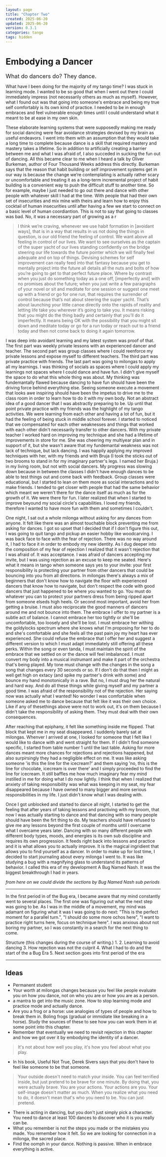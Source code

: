 ```yaml
---
layout: page
title: "Chapter Two"
created: 2025-06-20
updated: 2025-06-20
version: 0.3.1
categories: tango
tags: hidden
---
```


<style>
  .new-sub-section {
    font-size: 1.3em;
  }
</style>


# Embodying a Dancer

<span class="new-sub-section">What do dancers do? They dance.</span>

What have I been doing for the majority of my tango time? I was stuck in learning mode. I wanted to be so good that when I went out there I could immediately impress (not necessarily others as much as myself). However, what I found out was that going into someone's embrace and being my true self comfortably is its own kind of practice. I needed to be in enough embraces and feel vulnerable enough times until I could understand what it meant to be at ease in my own skin.

These elaborate learning systems that were supposedly making me ready for social dancing were fear avoidance strategies devised by my brain as useful endeavors. I went into them with an assumption that they would take a long time to complete because dance is a skill that required mastery and mastery takes a lifetime. So in addition to artificially creating a barrier between me and what I was afraid of, I also succeded in sucking the fun out of dancing. All this became clear to me when I heard a talk by Oliver Burkeman, author of Four Thousand Weeks address this directly. Burkeman says that the reason that habit building or self improvement systems get in our way is because the change we’re contemplating is actually rather scary or uncomfortable and treating it as a long-term incremental project of habit building is a convenient way to push the difficult stuff to another time. So for example, maybe I just needed to go out there and dance with other people with whatever skill I had at the time. With people that had their own set of insecurities and mix mine with theirs and learn how to enjoy this cocktail of human insecurities until after having a few we start to connect on a basic level of human coordiantion. This is not to say that going to classes was bad. No, it was a necessary part of growing as a r

> I think we’re craving, whenever we use habit formation in [avoidant ways], that is in a way that results in us not doing the things in question, is our old friend the feeling of control. We want above all feeling in control of our lives. We want to see ourselves as the captain of the super yacht of our lives standing confidently on the bridge steering our life towards the future pointer which we will finally feel adequate and on top of things. Devising schemes for self improvement can really feed into that fantasy because you get to mentally project into the future all details all the nuts and bolts of how you’re going to get to that perfect future place. Where by contrast when you just do something today as a one off, [imperfectly and] with no promises about the future; when you just write a few paragraphs of your novel or sit and meditate for one session or suggest one meet up with a friend or go for one run, that requires the surrender of control because that’s not about steering the super yacht. That’s about launching your little canoe directly onto the rapids of reality and letting life take you wherever it’s going to take you. It means risking that you might do the thing badly and certainly that you’ll do it imperfectly. It means being OK with the possibility that you might sit down and meditate today or go for a run today or reach out to a friend today and then not come back to doing it again tomorrow.

I was deep into avoidant learning and my latest system was proof of that. The first part was weekly private lessons with an experienced dancer and teacher. The second part was group classes where I could reenforce my private lessons and expose myself to different teachers. The third part was private practice with friends. The last part was going to milongas to apply all my learnings. I was thinking of socials as spaces where I could apply my learnings not spaces where I could dance and have fun. I didn't give myself the space to do what this whole thing was about. My thinking was fundemantally flawed because dancing to have fun should have been the driving force behind everything else. Seeing someone execute a movement that looks awe inspiring should have been the impetus to drive me to the class room in order to learn how to do it with my own body. Not an abstract idea of a good dancer that I was abstractly preparing to be. Up until that point private practice with my friends was the highlight of my tango activities. We were learning from each other and having a lot of fun, but it had the feeling of being stuck in middle school forever. I started to noticed that we compensated for each other weaknesses and things that worked with each other didn't necessarily transfer to other dancers. With my private teacher I worked hard on improving my technique and she had a lifetime of improvements in store for me. She was cheering my multiyear plan and in support of it, but she wasn't aware that my fundemantal weakness was not lack of technique, but lack dancing. I was happily applying my improved techniques with her, with my friends and with Bruja (I took the sticks out of two brooms to stand in for my imaginary partner's legs. I named her Bruja.) in my living room, but not with social dancers. My progress was slowing down because in between the classes I didn't have enough dances to be able to test things out and come back with feedback. Group classes were educational, but I started to lean on them more as social interactions and to make friends. I tended to get closer with people that had the same behavior which meant we weren't there for the dance itself as much as for the growth of it. We were there for fun. I  later realized that when I started to improve beyound my social circle's capabilities. I loved my friends, therefore I wanted to have more fun with them and sometimes I couldn't.

One night, I sat out a whole milonga without asking for any dances from anyone. It felt like there was an almost touchable block preventing me from asking for dances. I got so upset that I decided that if I don't figure this out, I was going to quit tango and pickup an easier hobby like woodcarving. I was back face to face with the fear of rejection. There was no way around it, I had to face it in order to embody my new identity. As I dug deeper into the composition of my fear of rejection I realized that it wasn't rejection that I was afraid of. It was acceptance. I was afraid of dancers accepting my invite, but I was using rejection as an excuse to keep me seated. Here's what it means in tango when someone says yes to your invite: your first responsibility is protecting your partner from other dancers that could be bouncing into you from all directions. In milongas there's always a mix of beginners that don't know how to navigate the floor with experienced dancers that know how to navigate, but don't respect the code with good dancers that just happened to be where you wanted to go. You must do whatever you can to protect your partners dress from being ripped apart from someone elseds high heels. Or second most important, avoid her from getting a bruise. I must also reciprocate the good manners of dancers around me and not bounce into them. The embrace I offer to my partner is a subtle act of balance. I cannot embrace her too tightly or she'll be uncomfortable, too loosely and she'll be lost. I must embrace her withing the goldylocks spectrum where she knows what I'm proposing for her to do and she's comfortable and she feels all the past pain joy my heart has ever experienced. She could refuse the embrace that I offer her and suggest a different version to which I must adapt immediately still offering all these perks. Within the song or even tanda, I must maintain the spirit of the embrace that we settled on or the dance will feel imbalanced. I must convert my body into a musical instrumant and make it part of the orchestra that's being played. My tone must change with the changes in the song a song that changes every 30 seconds or so. If I don't do that then I might as well get high on extacy (and spike my partner's drink with some) and bounce my hand monotonically in a rave. But no, I must drug her the natural and hard way. And do all these things while giving myself and my partner a good time. I was afraid of the responsibility not of the rejection. Her saying now was actually what I wanted! No wonder I was comfortable when someone asked me to dance because that felt like it was their own choice. Like if any of thesethings above were not to work out, it's on them because I didn't take the responsibility of asking them. They must deal with their own consequences.

After reaching that epiphany, it felt like something inside me flipped. That block that kept me in my seat disappeared. I suddenly barely sat at milongas. Whenver I arrived at one, I looked for someone that I felt like I would like to dance with and went straight for them. If I didn't find someone specific, I started from table number 1 until the last table. Asking for more dances meant more chances for rejections and rejections happened, but also surpirsingly they had a negligible effect on me. It was like asking someone 'is this the line for the icecream?' and them saying 'no, this is the line for chocolate, icecream is over there' and I simply proceeded to find the line for icecream. It still baffles me how much imaginary fear my mind instilled in me for doing what I do now lightly. I think that when I realized that anxiety of taking responsibility was what was keeping in my seat, my fear disappeared because I have owned to many bigger and more serious responsibilities in my life. I just didn't know what I was dealing with.

Once I got unblocked and started to dance all night, I started to get the feeling that after years of taking lessons and practiving with my broom, that now I was actually starting to dance and that dancing with so many people should have been the firt thing to do. My teachers should have refused to give me any lessons beyond the first couple of months until I overcame what I overcame years later. Dancing with so many different people with different body types, moods, and energies is its own sub discipline and requires its own progression. It feeds right back into lessons and practice and it is what allows you to actually improve. It is the magical ingridient that allows you to find yourself as a dancer. In order to make up for lost time, I decided to start journaling about every milonga I went to. It was like studying a bug with a magnifying glass to understand its patterns of behavior. I called this era of my development A Bug Named Nash. It was the biggest breakthrough I had in years.

_from here on we could divide the sections by Bug Named Nash sub periods_

---

In the first period in of the Bug era, I became aware that my mind constantly went to several places. The first one was figuring out what the next step was going to be. As I was in the middle of a movement, my mind was adamant on figuring what it was I was going to do next: "This is the perfect moment for a parallel turn.", "I should do some more ochos here", "I want to practice right turns here, focus on technique here". I was anxious about not boring my partner, so I was constantly in a search for the next thing to come.


Structure (this changes during the course of writing.)
1.
2. Learning to avoid dancing
3. How rejection was not the culprit
4. What I had to do and the start of the a Bug Era
5. Next section goes into first period of the era

---

## Ideas

* Permanent student
* Your worth at milongas changes because you feel like people evaluate you on how you dance, not on who you are or how you are as a person.
* a mantra to get into the music zone. How to stop learning mode and practice mode and actually dance.
* Are you a frog or a horse: use analogies of types of people and how to break them in. Boling frogs (gradual or immidiate like breaking in a horse). Study the sources of these to see how you can work them in at some point into this chapter.
* Remember that eventually we need to revisit rejection in this chapter and how we got over it by embodying the identity of a dancer.
> It's not about how well you play, it's how you feel about what you play.
* In his book, Useful Not True, Derek Sivers says that you don't have to feel like someone to be that someone.
> Your outside doesn't need to match your inside.
> You can feel terrified inside, but just pretend to be brave for one minute. By doing that, you were actually brave.
> You are your actions. Your actions are you. Your self-image doesn't matter as much.
> When you realize what you need to do, it doesn't mean that's who you need to be. You can just pretend.
* There is acting in dancing, but you don't just simply pick a character. You need to dance at least 100 dances to discover who it is you really can be.
* What you remember is not the steps you made or the mistakes you made. You remember how it felt. So we are looking for connection in a milonga, the sacred place.
* Find the oomph in your dance. Nothing is passive. When in embrace everything is active.
